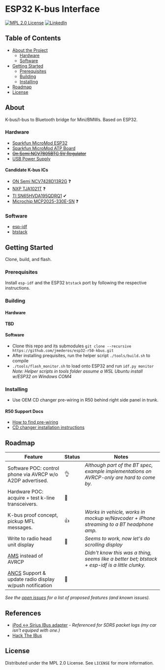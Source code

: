 # ESP32 K-bus Interface

[![MPL 2.0 License][license-shield]][license-url]
[![LinkedIn][linkedin-shield]][linkedin-url]

## Table of Contents

* [About the Project](#about)
  * [Hardware](#hardware)
  * [Software](#software)
* [Getting Started](#getting-started)
  * [Prerequisites](#prerequisites)
  * [Building](#building)
  * [Installing](#installing)
* [Roadmap](#roadmap)
* [License](#license)

## About

K-bus/I-bus to Bluetooth bridge for Mini/BMWs. Based on ESP32.

### Hardware

* [Sparkfun MicroMod ESP32](https://www.sparkfun.com/products/16781)
* [Sparkfun MicroMod ATP Board](https://www.sparkfun.com/products/16885)
* ~~[On Semi NCV7805BTG 5V Regulator](https://www.digikey.com/en/products/detail/on-semiconductor/921437)~~
* [USB Power Supply](https://www.amazon.com/gp/product/B07KWRH61D)

#### Candidate K-bus ICs

* [ON Semi NCV7428D13R2G](https://www.digikey.com/en/products/detail/on-semiconductor/5022588) ❓
* [NXP TJA1021T](https://www.digikey.com/en/products/detail/nxp-usa-inc/2034448) ❓
* [TI SN65HVDA195QDRQ1](https://www.digikey.com/en/products/detail/texas-instruments/2094636) ✔
* [Microchip MCP2025-330E-SN](https://www.digikey.com/en/products/detail/microchip-technology/3543134) ❓

### Software

* [esp-idf](https://github.com/espressif/esp-idf)
* [btstack](https://github.com/bluekitchen/btstack)

<!-- GETTING STARTED -->
## Getting Started

Clone, build, and flash.

### Prerequisites

Install `esp-idf` and the ESP32 `btstack` port by following the respective instructions.

### Building

#### Hardware

**TBD**

#### Software

* Clone this repo and its submodules `git clone --recursive https://github.com/jmederos/esp32-r50-kbus.git`
* After installing prequisites, run the helper script `./tools/build.sh` to compile
* `./tools/flash_monitor.sh` to load onto ESP32 and run `idf.py monitor`
_Note: Helper scripts in tools folder assume a WSL Ubuntu install w/ESP32 on Windows COM4_

### Installing

* Use OEM CD changer pre-wiring in R50 behind right side panel in trunk.

#### R50 Support Docs
* [How to find pre-wiring](https://www.northamericanmotoring.com/forums/navigation-and-audio/224408-can-t-find-cd-changer-pre-wiring.html)
* [CD changer installation instructions](https://new.minimania.com/images/instructions/OEM%20CD%20Changer.pdf)

## Roadmap
| Feature | Status | Notes |
| --- | --- | --- |
| Software POC: control phone via AVRCP w/o A2DP advertised. | 👌 | _Although part of the BT spec, example implementations on AVRCP-only are hard to come by._ |
| Hardware POC: acquire + test k-line transceivers. | 🙌 |   |
| K-bus proof concept, pickup MFL messages. | 👍 | _Works in vehicle, works in mockup w/Navcoder + iPhone streaming to a BT headphone amp._ |
| Write to radio head unit display | 🥳 | _Seems to work, now let's do scrolling display_ |
| [AMS](https://developer.apple.com/library/archive/documentation/CoreBluetooth/Reference/AppleMediaService_Reference/Specification/Specification.html) instead of AVRCP |   | _Didn't know this was a thing, seems like a better bet; btstack + esp-idf is a little clunky._ |
| [ANCS](https://developer.apple.com/library/archive/documentation/CoreBluetooth/Reference/AppleNotificationCenterServiceSpecification/Introduction/Introduction.html) Support & update radio display w/push notification | 🤞 |   |

_See the [open issues](https://github.com/jmederos/esp32-r50-kbus/issues) for a list of proposed features (and known issues)._

## References
* [iPod ↔ Sirius IBus adapter](https://github.com/blalor/iPod_IBus_adapter) - _Referenced for SDRS packet logs (my car isn't equiped with one.)_
* [Hack The IBus](http://web.archive.org/web/20110320205413/http://ibus.stuge.se/Main_Page)

## License

Distributed under the MPL 2.0 License. See `LICENSE` for more information.

<!-- MARKDOWN LINKS & IMAGES -->
<!-- https://www.markdownguide.org/basic-syntax/#reference-style-links -->
[license-shield]: https://img.shields.io/badge/license-MPL%202.0-blue
[license-url]: https://github.com/jmederos/esp32-r50-kbus/blob/master/LICENSE
[linkedin-shield]: https://img.shields.io/badge/-LinkedIn-black.svg?style=flat-square&logo=linkedin&colorB=555
[linkedin-url]: https://linkedin.com/in/jacobmederos
<!--stackedit_data:
eyJoaXN0b3J5IjpbMjY2NzA2ODY3XX0=
-->
